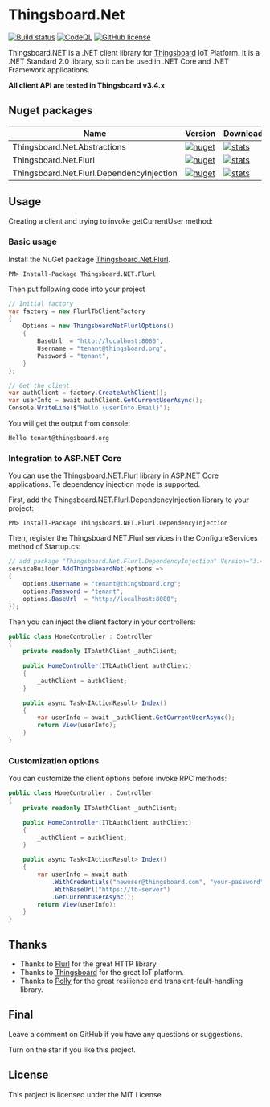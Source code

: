 # Thingsboard.Net
[![Build status](https://ci.appveyor.com/api/projects/status/evbtetf22sxxrph7?svg=true)](https://ci.appveyor.com/project/nepton/thingsboard-net)
[![CodeQL](https://github.com/nepton/Thingsboard.Net/actions/workflows/codeql.yml/badge.svg)](https://github.com/nepton/Thingsboard.Net/actions/workflows/codeql.yml)
[![GitHub license](https://img.shields.io/badge/license-MIT-blue.svg)](https://github.com/nepton/Thingsboard.Net/blob/master/LICENSE)  

Thingsboard.NET is a .NET client library for [Thingsboard](https://github.com/thingsboard/thingsboard) IoT Platform. It is a .NET Standard 2.0 library, so it can be used in .NET Core and .NET Framework applications.

**All client API are tested in Thingsboard v3.4.x**

## Nuget packages
| Name                                      | Version                                                                                                                                                             | Downloads                                                                                                                                                            |
|-------------------------------------------|---------------------------------------------------------------------------------------------------------------------------------------------------------------------|----------------------------------------------------------------------------------------------------------------------------------------------------------------------|
| Thingsboard.Net.Abstractions              | [![nuget](https://img.shields.io/nuget/v/Thingsboard.Net.Abstractions.svg)](https://www.nuget.org/packages/Thingsboard.Net.Abstractions/)                           | [![stats](https://img.shields.io/nuget/dt/Thingsboard.Net.Abstractions.svg)](https://www.nuget.org/packages/Thingsboard.Net.Abstractions/)                           |
| Thingsboard.Net.Flurl                     | [![nuget](https://img.shields.io/nuget/v/Thingsboard.Net.Flurl.svg)](https://www.nuget.org/packages/Thingsboard.Net.Flurl/)                                         | [![stats](https://img.shields.io/nuget/dt/Thingsboard.Net.Flurl.svg)](https://www.nuget.org/packages/Thingsboard.Net.Flurl/)                                         |
| Thingsboard.Net.Flurl.DependencyInjection | [![nuget](https://img.shields.io/nuget/v/Thingsboard.Net.Flurl.DependencyInjection.svg)](https://www.nuget.org/packages/Thingsboard.Net.Flurl.DependencyInjection/) | [![stats](https://img.shields.io/nuget/dt/Thingsboard.Net.Flurl.DependencyInjection.svg)](https://www.nuget.org/packages/Thingsboard.Net.Flurl.DependencyInjection/) |

## Usage
Creating a client and trying to invoke getCurrentUser method:

### Basic usage

Install the NuGet package [Thingsboard.Net.Flurl](https://www.nuget.org/packages/Thingsboard.NET.Flurl/).

```
PM> Install-Package Thingsboard.NET.Flurl
```

Then put following code into your project

```csharp
// Initial factory
var factory = new FlurlTbClientFactory
{
    Options = new ThingsboardNetFlurlOptions()
    {
        BaseUrl  = "http://localhost:8080",
        Username = "tenant@thingsboard.org",
        Password = "tenant",
    }
};

// Get the client
var authClient = factory.CreateAuthClient();
var userInfo = await authClient.GetCurrentUserAsync();
Console.WriteLine($"Hello {userInfo.Email}");
```

You will get the output from console:
```
Hello tenant@thingsboard.org
```

### Integration to ASP.NET Core
You can use the Thingsboard.NET.Flurl library in ASP.NET Core applications. Te dependency injection mode is supported.

First, add the Thingsboard.NET.Flurl.DependencyInjection library to your project:

```
PM> Install-Package Thingsboard.NET.Flurl.DependencyInjection
```

Then, register the Thingsboard.NET.Flurl services in the ConfigureServices method of Startup.cs:

```csharp
// add package "Thingsboard.Net.Flurl.DependencyInjection" Version="3.4.1.1"
serviceBuilder.AddThingsboardNet(options =>
{
    options.Username = "tenant@thingsboard.org";
    options.Password = "tenant";
    options.BaseUrl  = "http://localhost:8080";
});
```

Then you can inject the client factory in your controllers:

```csharp
public class HomeController : Controller
{
    private readonly ITbAuthClient _authClient;

    public HomeController(ITbAuthClient authClient)
    {
        _authClient = authClient;
    }

    public async Task<IActionResult> Index()
    {
        var userInfo = await _authClient.GetCurrentUserAsync();
        return View(userInfo);
    }
}
```

### Customization options
You can customize the client options before invoke RPC methods:

```csharp
public class HomeController : Controller
{
    private readonly ITbAuthClient _authClient;

    public HomeController(ITbAuthClient authClient)
    {
        _authClient = authClient;
    }

    public async Task<IActionResult> Index()
    {
        var userInfo = await auth
            .WithCredentials("newuser@thingsboard.com", "your-password")
            .WithBaseUrl("https://tb-server")
            .GetCurrentUserAsync();
        return View(userInfo);
    }
}
```
## Thanks
* Thanks to [Flurl](https://flurl.dev/) for the great HTTP library.
* Thanks to [Thingsboard](https://thingsboard.io/) for the great IoT platform.
* Thanks to [Polly](https://github.com/App-vNext/Polly) for the great resilience and transient-fault-handling library.

## Final
Leave a comment on GitHub if you have any questions or suggestions.

Turn on the star if you like this project.

## License
This project is licensed under the MIT License
